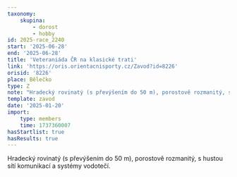 ```yaml
---
taxonomy:
    skupina:
        - dorost
        - hobby
id: 2025-race_2240
start: '2025-06-28'
end: '2025-06-28'
title: 'Veteraniáda ČR na klasické trati'
link: 'https://oris.orientacnisporty.cz/Zavod?id=8226'
orisid: '8226'
place: Bělečko
type: Z
note: "Hradecký rovinatý (s převýšením do 50 m), porostově rozmanitý, s hustou sítí komunikací\r\na systémy vodotečí."
template: zavod
date: '2025-01-20'
import:
    type: members
    time: 1737360007
hasStartlist: true
hasResults: true
---
```


Hradecký rovinatý (s převýšením do 50 m), porostově rozmanitý, s hustou sítí komunikací
a systémy vodotečí.
